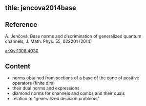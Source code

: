 title: jencova2014base
---

## Reference

A. Jenčová,  Base norms and discrimination of generalized quantum channels, J. Math. Phys. 55, 022201 (2014)


[arXiv:1308.4030](https://arxiv.org/abs/1308.4030)


## Content

* norms obtained from sections of a base of the cone of positive operators (finite dim)
* their dual norms and expressions
* diamond norms for channels and combs and their duals
* relation to "generalized decision problems" 
